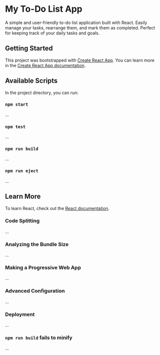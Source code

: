 # My To-Do List App

A simple and user-friendly to-do list application built with React. Easily manage your tasks, rearrange them, and mark them as completed. Perfect for keeping track of your daily tasks and goals.

## Getting Started

This project was bootstrapped with [Create React App](https://github.com/facebook/create-react-app). You can learn more in the [Create React App documentation](https://facebook.github.io/create-react-app/docs/getting-started).

## Available Scripts

In the project directory, you can run:

### `npm start`

...

### `npm test`

...

### `npm run build`

...

### `npm run eject`

...

## Learn More

To learn React, check out the [React documentation](https://reactjs.org/).

### Code Splitting

...

### Analyzing the Bundle Size

...

### Making a Progressive Web App

...

### Advanced Configuration

...

### Deployment

...

### `npm run build` fails to minify

...
